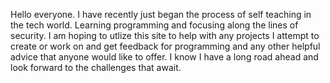 Hello everyone. I have recently just began the process of self teaching in the tech world. Learning programming and focusing along the lines of security.
I am hoping to utlize this site to help with any projects I attempt to create or work on and get feedback for programming and any other helpful advice
that anyone would like to offer. I know I have a long road ahead and look forward to the challenges that await. 


